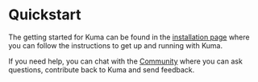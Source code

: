 # Quickstart

The getting started for Kuma can be found in the [installation page](/install/0.2.2) where you can follow the instructions to get up and running with Kuma.

If you need help, you can chat with the [Community](/community) where you can ask questions, contribute back to Kuma and send feedback.